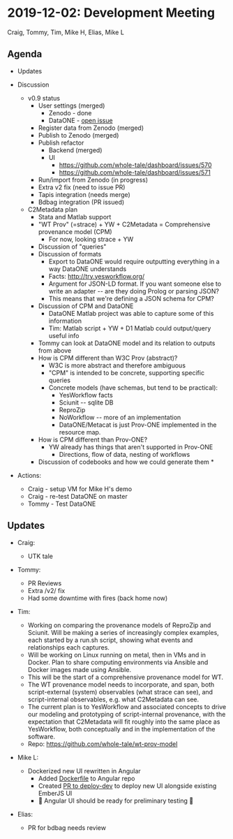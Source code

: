 2019-12-02: Development Meeting
===============================

Craig, Tommy, Tim, Mike H, Elias, Mike L

Agenda
------
* Updates
* Discussion
    * v0.9 status 
        * User settings (merged)
            * Zenodo - done
            * DataONE - [open issue](https://github.com/whole-tale/dashboard/issues/573)
        * Register data from Zenodo (merged)
        * Publish to Zenodo (merged)
        * Publish refactor 
            * Backend (merged)
            * UI 
                * https://github.com/whole-tale/dashboard/issues/570
                * https://github.com/whole-tale/dashboard/issues/571
        * Run/import from Zenodo (in progress)
        * Extra v2 fix (need to issue PR)
        * Tapis integration (needs merge)
        * Bdbag integration (PR issued)
    * C2Metadata plan
        * Stata and Matlab support
        * "WT Prov" (=strace) + YW + C2Metadata = Comprehensive provenance model (CPM)
            * For now, looking strace + YW
        * Discussion of "queries"
        * Discussion of formats
            * Export to DataONE would require outputting everything in a way DataONE understands
            * Facts: http://try.yesworkflow.org/ 
            * Argument for JSON-LD format.  If you want someone else to write an adapter -- are they doing Prolog or parsing JSON?
            * This means that we're defining a JSON schema for CPM?
        * Discussion of CPM and DataONE
            * DataONE Matlab project was able to capture some of this information
            * Tim: Matlab script + YW + D1 Matlab could output/query useful info
        * Tommy can look at DataONE model and its relation to outputs from above
        * How is CPM different than W3C Prov (abstract)?
            * W3C is more abstract and therefore ambiguous
            * "CPM" is intended to be concrete, supporting specific queries
            * Concrete models (have schemas, but tend to be practical):
                * YesWorkflow facts
                * Sciunit -- sqlite DB
                * ReproZip 
                * NoWorkflow -- more of an implementation
                * DataONE/Metacat is just Prov-ONE implemented in the resource map.
        * How is CPM different than Prov-ONE?
            * YW already has things that aren't supported in Prov-ONE
                * Directions, flow of data, nesting of workflows
        * Discussion of codebooks and how we could generate them
            * 

* Actions:
    * Craig - setup VM for Mike H's demo
    * Craig - re-test DataONE on master
    * Tommy - Test DataONE

Updates
-------

* Craig:
    * UTK tale

* Tommy:
    * PR Reviews
    * Extra /v2/ fix
    * Had some downtime with fires (back home now)

* Tim:
    * Working on comparing the provenance models of ReproZip and Sciunit.  Will be making a series of increasingly complex examples, each started by a run.sh script, showing what events and relationships each captures.
    * Will be working on Linux running on metal, then in VMs and in Docker.  Plan to share computing environments via Ansible and Docker images made using Ansible.
    * This will be the start of a comprehensive provenance model for WT.
    * The WT provenance model needs to incorporate, and span, both script-external (system) observables (what strace can see), and script-internal observables, e.g. what C2Metadata can see.
    * The current plan is to YesWorkflow and associated concepts to drive our modeling and prototyping of script-internal provenance, with the expectation that C2Metadata will fit roughly into the same place as YesWorkflow, both conceptually and in the implementation of the software.
    * Repo: https://github.com/whole-tale/wt-prov-model

* Mike L:
    * Dockerized new UI rewritten in Angular
        * Added [Dockerfile](https://github.com/bodom0015/wt-ng-dash/blob/master/Dockerfile) to Angular repo
        * Created [PR to deploy-dev](https://github.com/whole-tale/deploy-dev/pull/28) to deploy new UI alongside existing EmberJS UI
        * :tada: Angular UI should be ready for preliminary testing :tada:

* Elias:
    * PR for bdbag needs review
